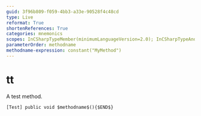 ```yaml
---
guid: 3f96b809-f059-4bb3-a33e-90528f4c48cd
type: Live
reformat: True
shortenReferences: True
categories: mnemonics
scopes: InCSharpTypeMember(minimumLanguageVersion=2.0); InCSharpTypeAndNamespace(minimumLanguageVersion=2.0)
parameterOrder: methodname
methodname-expression: constant("MyMethod")
---
```


# tt

A test method.

```
[Test] public void $methodname$(){$END$}
```
